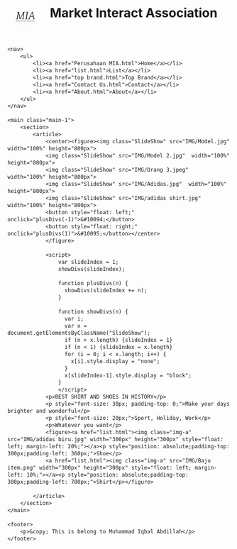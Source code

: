 <!DOCTYPE html>
<html lang="en">
<head>
    <title>MIA-Market Interact Association</title>
    <link rel="stylesheet" type="text/css" href="CSS/ADOOHHH.css">
    <link rel="icon" type="image/x-icon" href="IMG/MIA.jpg">
</head>
<body>
    <header>
        <h1><img src="IMG/MIA.jpg" width="50px" height="50px" style="float: left; margin-left: 3%;">Market Interact Association</h1>
    </header>

    <nav>
        <ul>
            <li><a href="Perusahaan MIA.html">Home</a></li>
            <li><a href="list.html">List</a></li>
            <li><a href="top brand.html">Top Brand</a></li>
            <li><a href="Contact Us.html">Contact</a></li>
            <li><a href="About.html">About</a></li>
        </ul>
    </nav>

    <main class="main-1">
        <section>
            <article>
                <center><figure><img class="SlideShow" src="IMG/Model.jpg" width="100%" height="800px">
                <img class="SlideShow" src="IMG/Model 2.jpg"  width="100%" height="800px">
                <img class="SlideShow" src="IMG/Orang 3.jpeg"  width="100%" height="800px">
                <img class="SlideShow" src="IMG/Adidas.jpg"  width="100%" height="800px">
                <img class="SlideShow" src="IMG/adidas shirt.jpg"  width="100%" height="800px">
                <button style="float: left;" onclick="plusDivs(-1)">&#10094;</button>
                <button style="float: right;" onclick="plusDivs(1)">&#10095;</button></center>
                </figure> 

                <script>
                    var slideIndex = 1;
                    showDivs(slideIndex);
                    
                    function plusDivs(n) {
                      showDivs(slideIndex += n);
                    }
                    
                    function showDivs(n) {
                      var i;
                      var x = document.getElementsByClassName("SlideShow");
                      if (n > x.length) {slideIndex = 1}
                      if (n < 1) {slideIndex = x.length}
                      for (i = 0; i < x.length; i++) {
                        x[i].style.display = "none";  
                      }
                      x[slideIndex-1].style.display = "block";  
                    }
                    </script>
                <p>BEST SHIRT AND SHOES IN HISTORY</p>
                <p style="font-size: 30px; padding-top: 0;">Make your days brighter and wonderful</p>
                <p style="font-size: 20px;">Sport, Holiday, Work</p>
                <p>Whatever you want</p>
                <figure><a href="list.html"><img class="img-a" src="IMG/adidas biru.jpg" width="300px" height="300px" style="float: left; margin-left: 20%;"></a><p style="position: absolute;padding-top: 300px;padding-left: 360px;">Shoe</p>
                <a href="list.html"><img class="img-a" src="IMG/Baju item.png" width="300px" height="300px" style="float: left; margin-left: 10%;"></a><p style="position: absolute;padding-top: 300px;padding-left: 780px;">Shirt</p></figure>
               
            </article>
        </section>
    </main> 

    <footer>
        <p>&copy; This is belong to Muhammad Iqbal Abdillah</p>
    </footer>
    
</body>
</html>
